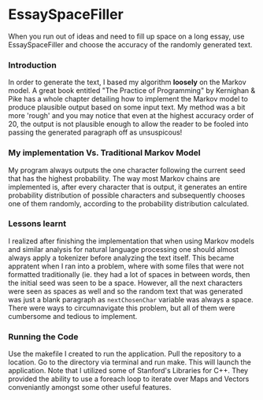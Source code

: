 EssaySpaceFiller
================

When you run out of ideas and need to fill up space on a long essay, use EssaySpaceFiller and 
choose the accuracy of the randomly generated text.  

<h3>Introduction</h3>
In order to generate the text, I based my algorithm <b>loosely</b> on the Markov model. 
A great book entitled "The Practice of Programming" by Kernighan & Pike has a whole 
chapter detailing how to implement the Markov model to produce plausible output
based on some input text. My method was a bit more 'rough' and you may notice that
even at the highest accuracy order of 20, the output is not plausible enough
to allow the reader to be fooled into passing the generated paragraph off as unsuspicous!

<h3>My implementation Vs. Traditional Markov Model</h3>
My program always outputs the one character following the current seed that has the highest probability. 
The way most Markov chains are implemented is, after every character that is output, it generates 
an entire probability distribution of possible characters and subsequently chooses one of them randomly, 
according to the probability distribution calculated. 

<h3>Lessons learnt</h3>
I realized after finishing the implementation that when using Markov models and
similar analysis for natural language processing one should almost
always apply a tokenizer before analyzing the text itself. This became appratent when
I ran into a problem, where with some files that were not formatted traditionally (ie. they had a lot of spaces 
in between words, then the initial seed was seen to be a space. However, all the next characters 
were seen as spaces as well and so the random text that was generated was just a blank paragraph as 
<code>nextChosenChar</code> variable was always a space. There were ways to circumnavigate this problem, but all of
them were cumbersome and tedious to implement.

<h3>Running the Code</h3>
Use the makefile I created to run the application. Pull the repository to a location. Go to the directory via 
terminal and run make. This will launch the application. 
Note that I utilized some of Stanford's Libraries for C++. They provided the ability to use a foreach loop
to iterate over Maps and Vectors conveniantly amongst some other useful features. 
